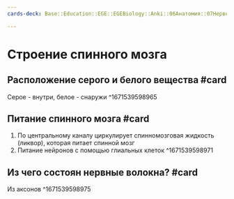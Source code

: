 ```yaml
---
cards-deck: Base::Education::EGE::EGEBiology::Anki::06Анатомия::07Нервная система

---
```


# Строение спинного мозга

## Расположение серого и белого вещества #card 
Серое - внутри, белое - снаружи 
^1671539598965

## Питание спинного мозга #card 
1. По центральному каналу циркулирует спинномозговая жидкость (ликвор), которая питает спинной мозг
2. Питание нейронов с помощью глиальных клеток
^1671539598971

## Из чего состоян нервные волокна? #card 
Из аксонов
^1671539598975
